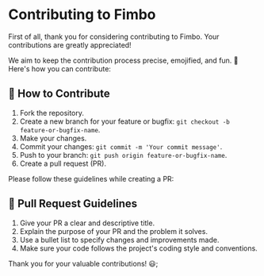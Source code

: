 # Contributing to Fimbo

First of all, thank you for considering contributing to Fimbo. Your contributions are greatly appreciated!

We aim to keep the contribution process precise, emojified, and fun. 🎉 Here's how you can contribute:

## 🌟 How to Contribute

1. Fork the repository.
2. Create a new branch for your feature or bugfix: `git checkout -b feature-or-bugfix-name`.
3. Make your changes.
4. Commit your changes: `git commit -m 'Your commit message'`.
5. Push to your branch: `git push origin feature-or-bugfix-name`.
6. Create a pull request (PR).

Please follow these guidelines while creating a PR:

## 📝 Pull Request Guidelines

1. Give your PR a clear and descriptive title.
2. Explain the purpose of your PR and the problem it solves.
3. Use a bullet list to specify changes and improvements made.
4. Make sure your code follows the project's coding style and conventions.


Thank you for your valuable contributions! 😃;
